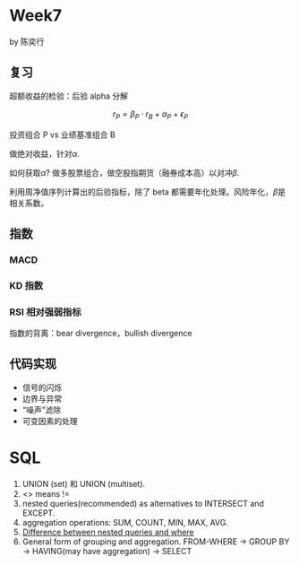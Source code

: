 # Week7

by 陈奕行

## 复习

超额收益的检验：后验 alpha 分解

$$
r_P = \beta_P\cdot r_B+\alpha_P+\epsilon_P
$$

投资组合 P vs 业绩基准组合 B

做绝对收益，针对$\alpha$.

如何获取$\alpha$? 做多股票组合，做空股指期货（融券成本高）以对冲$\beta$.

利用周净值序列计算出的后验指标，除了 beta 都需要年化处理。风险年化，$\beta$是相关系数。

## 指数

### MACD

### KD 指数

### RSI 相对强弱指标

指数的背离：bear divergence，bullish divergence

## 代码实现

- 信号的闪烁
- 边界与异常
- “噪声”滤除
- 可变因素的处理

# SQL

1. UNION (set) 和 UNION (multiset).
2. <> means !=
3. nested queries(recommended) as alternatives to INTERSECT and EXCEPT.
4. aggregation operations: SUM, COUNT, MIN, MAX, AVG.
5. [Difference between nested queries and where](https://stackoverflow.com/questions/2649637/difference-between-where-and-nested-queries)
6. General form of grouping and aggregation.
   FROM-WHERE -> GROUP BY -> HAVING(may have aggregation) -> SELECT
